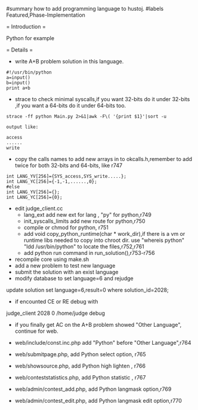 #summary how to add programming language to hustoj.
#labels Featured,Phase-Implementation

= Introduction =

Python for example


= Details =
  
 * write A+B problem solution in this language.
```
#!/usr/bin/python
a=input()
b=input()
print a+b
```

 * strace to check minimal syscalls,if you want 32-bits do it under 32-bits ,if you want a 64-bits do it under 64-bits too.
```
strace -ff python Main.py 2>&1|awk -F\( '{print $1}'|sort -u

output like:

access
......
write
```
 * copy the calls names to add new arrays in to okcalls.h,remember to add twice for both 32-bits and 64-bits, like r747
```
int LANG_YV[256]={SYS_access,SYS_write.....};
int LANG_YC[256]={-1,-1,......,0};
#else
int LANG_YV[256]={};
int LANG_YC[256]={0};
```

 * edit judge_client.cc
   * lang_ext add new ext for lang , "py" for python,r749
   * init_syscalls_limits add new route for python,r750
   * compile or chmod for python, r751
   * add void copy_python_runtime(char * work_dir),if there is a vm or runtime libs needed to copy into chroot dir. use "whereis python" "ldd /usr/bin/python" to locate the files,r752,r761
   * add python run command in run_solution(),r753-r756
 * recompile core using make.sh
 * add a new problem to test new language
 * submit the solution with an exist language
 * modify database to set language=6 and rejudge

update solution set language=6,result=0 where solution_id=2028;

 * if encounted CE or RE debug with 

judge_client 2028 0 /home/judge debug

 * if you finally get AC on the A+B problem showed "Other Language", continue for web.

 * web/include/const.inc.php add "Python" before "Other Language",r764

 * web/submitpage.php, add Python select option, r765
 * web/showsource.php, add Python high lighten , r766
 * web/conteststatistics.php, add Python statistic , r767
 * web/admin/contest_add.php, add Python langmask option,r769
 * web/admin/contest_edit.php, add Python langmask edit option,r770
